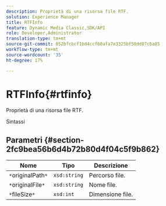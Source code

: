 ```yaml
---
description: Proprietà di una risorsa file RTF.
solution: Experience Manager
title: RTFInfo
feature: Dynamic Media Classic,SDK/API
role: Developer,Administrator
translation-type: tm+mt
source-git-commit: 052bfcbcf1bd4ccf60afa7e3325bf58dd07cba85
workflow-type: tm+mt
source-wordcount: '35'
ht-degree: 17%

---
```



# RTFInfo{#rtfinfo}

Proprietà di una risorsa file RTF.

Sintassi

## Parametri {#section-2fc9bea56b6d4b72b80d4f04c5f9b862}

| Nome | Tipo | Descrizione |
|---|---|---|
| `*`originalPath`*` | `xsd:string` | Percorso file. |
| `*`originalFile`*` | `xsd:string` | Nome file. |
| `*`fileSize`*` | `xsd:int` | Dimensione file. |

